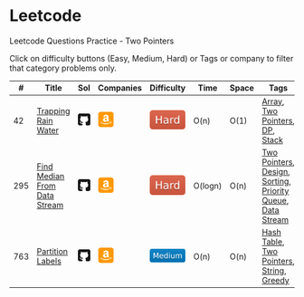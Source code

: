 # Leetcode
Leetcode Questions Practice - Two Pointers

Click on difficulty buttons (Easy, Medium, Hard) or Tags or company to filter that category problems only.

|#|Title|Sol|Companies|Difficulty|Time|Space|Tags|
| - | - | - | - | - |  - | - | - |
|42|[Trapping Rain Water](https://leetcode.com/problems/trapping-rain-water/)|[<img src="../../images/github.svg" width="27" title="Solution" />](https://github.com/yvrakesh/Leetcode/tree/main/code-0001-to-0499/042-Trapping-Rain-Water)|[<img src="../../images/amazon.svg" width="27" title="Amazon" />](https://github.com/yvrakesh/Leetcode/tree/main/company/Amazon)&nbsp; |[![Hard](../../images/HardRed.svg)](https://github.com/yvrakesh/Leetcode/tree/main/difficulty/Hard)|O(n)|O(1)|[Array](https://github.com/yvrakesh/Leetcode/tree/main/tag/Array), [Two Pointers](https://github.com/yvrakesh/Leetcode/tree/main/tag/Two-Pointers), [DP](https://github.com/yvrakesh/Leetcode/tree/main/tag/DP), [Stack](https://github.com/yvrakesh/Leetcode/tree/main/tag/Stack)
|295|[Find Median From Data Stream](https://leetcode.com/problems/find-median-from-data-stream/)|[<img src="../../images/github.svg" width="27" title="Solution" />](https://github.com/yvrakesh/Leetcode/tree/main/code-0001-to-0499/295-Find-Median-From-Data-Stream)|[<img src="../../images/amazon.svg" width="27" title="Amazon" />](https://github.com/yvrakesh/Leetcode/tree/main/company/Amazon)&nbsp; |[![Hard](../../images/HardRed.svg)](https://github.com/yvrakesh/Leetcode/tree/main/difficulty/Hard)|O(logn)|O(n)|[Two Pointers](https://github.com/yvrakesh/Leetcode/tree/main/tag/Two-Pointers), [Design](https://github.com/yvrakesh/Leetcode/tree/main/tag/Design), [Sorting](https://github.com/yvrakesh/Leetcode/tree/main/tag/Sorting), [Priority Queue](https://github.com/yvrakesh/Leetcode/tree/main/tag/Priority-Queue), [Data Stream](https://github.com/yvrakesh/Leetcode/tree/main/tag/Data-Stream)
|763|[Partition Labels](https://leetcode.com/problems/partition-labels/)|[<img src="../../images/github.svg" width="27" title="Solution" />](https://github.com/yvrakesh/Leetcode/tree/main/code-0500-to-0999/763-Partition-Labels)|[<img src="../../images/amazon.svg" width="27" title="Amazon" />](https://github.com/yvrakesh/Leetcode/tree/main/company/Amazon)&nbsp; |[![Medium](../../images/MediumBlue.svg)](https://github.com/yvrakesh/Leetcode/tree/main/difficulty/Medium)|O(n)|O(n)|[Hash Table](https://github.com/yvrakesh/Leetcode/tree/main/tag/Hash-Table), [Two Pointers](https://github.com/yvrakesh/Leetcode/tree/main/tag/Two-Pointers), [String](https://github.com/yvrakesh/Leetcode/tree/main/tag/String), [Greedy](https://github.com/yvrakesh/Leetcode/tree/main/tag/Greedy)